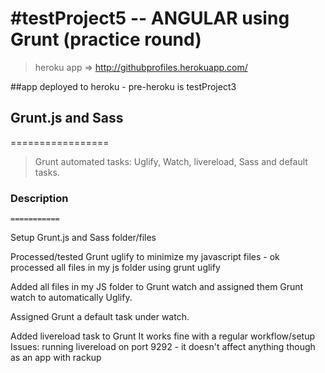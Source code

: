 #testProject5  -- ANGULAR using Grunt (practice round)
=====================================================

 > heroku app => http://githubprofiles.herokuapp.com/

##app deployed to heroku - pre-heroku is testProject3

## Grunt.js and Sass
   =================
> Grunt automated tasks: Uglify, Watch, livereload, Sass and default tasks.

  <!-- ![sample search](public/images/image.png)   -->

### Description
    ===========

Setup Grunt.js and Sass folder/files

Processed/tested Grunt uglify to minimize my javascript files - ok
  processed all files in my js folder using grunt uglify

Added all files in my JS folder to Grunt watch and assigned them
Grunt watch to automatically Uglify.

Assigned Grunt a default task under watch.

Added livereload task to Grunt
  It works fine with a regular workflow/setup
  Issues: running livereload on port 9292 - it doesn't affect anything though
          as an app with rackup
